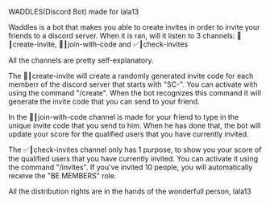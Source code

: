 WADDLES(Discord Bot)  made for lala13

Waddles is a bot that makes you able to create invites in order to
invite your friends to a discord server. When it is ran, will it listen
to 3 channels: 💌┃create-invite, 🔣┃join-with-code and ✅┃check-invites

All the channels are pretty self-explanatory.

The 💌┃create-invite will create a randomly generated invite code for
each memberr of the discord server that starts with "SC-". 
You can activate with using the command "/create".
When the bot recognizes this command it will generate the invite code
that you can send to your friend.

In the 🔣┃join-with-code channel is made for your friend to type in the
unique invite code that you send to him. When he has done that, the bot
will update your score for the qualified users that you have currently
invited.

The ✅┃check-invites channel only has 1 purpose, to show you your score
of the qualified users that you have currently invited.
You can activate it using the command "/invites".
If you've invited 10 people, you will automatically receive the 
"BE MEMBERS" role.


All the distribution rights are in the hands of the wonderfull person,
lala13
